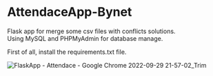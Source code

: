 # AttendaceApp-Bynet
Flask app for merge some csv files with conflicts solutions.  
Using MySQL and PHPMyAdmin for database manage.  
  
  First of all, install the requirements.txt file.  
  
  


![_FlaskApp - Attendace - Google Chrome_ 2022-09-29 21-57-02_Trim](https://user-images.githubusercontent.com/45693218/196436240-782741ba-4c6a-47ba-a86b-35c794bcb35c.gif)
